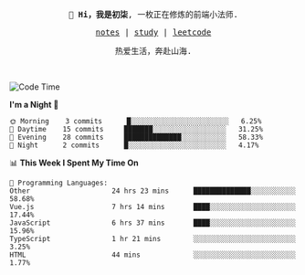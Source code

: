 <p align="center">
  <samp>
    <span><strong>👋 Hi，我是初柒</strong>,</span>
    <span>一枚正在修炼的前端小法师.</span>
  </samp>
</p>

<p align="center">
  <samp>
    <a href="https://www.wolai.com/dec-seven/wyPFvMTwAcD9muc6RMfThB">notes</a> |
    <a href="https://github.com/dec-seven/fe-study">study</a> |
    <a href="https://leetcode.cn/u/dec-seven/">leetcode</a>
  </samp>
</p>
<p align="center">
  <samp>
    <span>热爱生活，奔赴山海.</span>
  </samp>
</p>
<br>

<!--START_SECTION:waka-->
![Code Time](http://img.shields.io/badge/Code%20Time-42%20hrs%2016%20mins-blue)

**I'm a Night 🦉** 

```text
🌞 Morning    3 commits      █░░░░░░░░░░░░░░░░░░░░░░░░   6.25% 
🌆 Daytime    15 commits     ███████░░░░░░░░░░░░░░░░░░   31.25% 
🌃 Evening    28 commits     ██████████████░░░░░░░░░░░   58.33% 
🌙 Night      2 commits      █░░░░░░░░░░░░░░░░░░░░░░░░   4.17%

```


📊 **This Week I Spent My Time On** 

```text
💬 Programming Languages: 
Other                    24 hrs 23 mins      ██████████████░░░░░░░░░░░   58.68% 
Vue.js                   7 hrs 14 mins       ████░░░░░░░░░░░░░░░░░░░░░   17.44% 
JavaScript               6 hrs 37 mins       ████░░░░░░░░░░░░░░░░░░░░░   15.96% 
TypeScript               1 hr 21 mins        ░░░░░░░░░░░░░░░░░░░░░░░░░   3.25% 
HTML                     44 mins             ░░░░░░░░░░░░░░░░░░░░░░░░░   1.77%

```


<!--END_SECTION:waka-->


